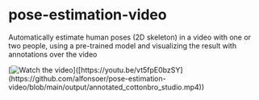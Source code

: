 # pose-estimation-video
Automatically estimate human poses (2D skeleton) in a video with one or two people, using a pre-trained model and visualizing the result with annotations over the video

[![Watch the video]([https://i.sstatic.net/Vp2cE.png](https://github.com/alfonsoer/pose-estimation-video/blob/main/output/annotated_cottonbro_studio.mp4))]([https://youtu.be/vt5fpE0bzSY](https://github.com/alfonsoer/pose-estimation-video/blob/main/output/annotated_cottonbro_studio.mp4))

